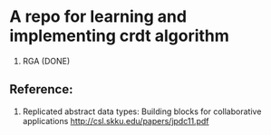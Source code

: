 # A repo for learning and implementing crdt algorithm 

1. RGA (DONE) 


## Reference:
1. Replicated abstract data types: Building blocks for collaborative applications http://csl.skku.edu/papers/jpdc11.pdf